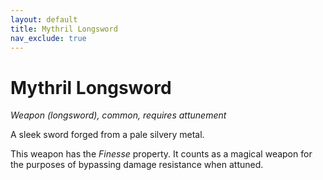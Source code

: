 ```yaml
---
layout: default
title: Mythril Longsword
nav_exclude: true
---
```


# Mythril Longsword

*Weapon (longsword), common, requires attunement*

A sleek sword forged from a pale silvery metal.

This weapon has the *Finesse* property. It counts as a magical weapon for the purposes of bypassing damage resistance when attuned.